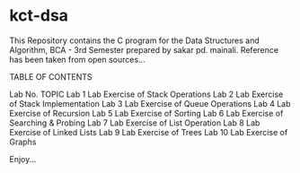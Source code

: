 # kct-dsa

This Repository contains the C program for the Data Structures and Algorithm, BCA - 3rd Semester prepared by sakar pd. mainali.
Reference has been taken from open sources...


TABLE OF CONTENTS

Lab No. TOPIC
Lab 1	Lab Exercise of Stack Operations 
Lab 2	Lab Exercise of Stack Implementation
Lab 3	Lab Exercise of Queue Operations
Lab 4	Lab Exercise of Recursion 
Lab 5	Lab Exercise of Sorting
Lab 6 	Lab Exercise of Searching & Probing
Lab 7	Lab Exercise of List Operation
Lab 8	Lab Exercise of Linked Lists 
Lab 9	Lab Exercise of Trees 
Lab 10	Lab Exercise of Graphs

Enjoy...
